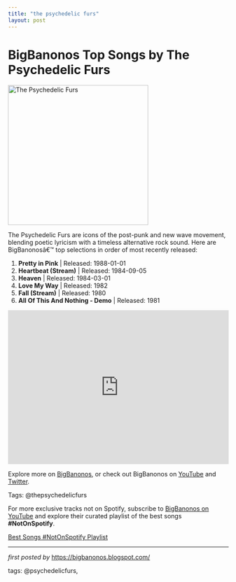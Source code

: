 ```yaml
---
title: "the psychedelic furs"
layout: post
---
```

<h1>BigBanonos Top Songs by The Psychedelic Furs</h1>
<div class="separator"> <a href="https://images.squarespace-cdn.com/content/v1/5a53963f51a5846720efd0bb/1588985618837-EWOVDOZLX6ZJ192U07V7/Screenshot+2020-05-09+at+01.48.14.png?format=1500w" > <img alt="The Psychedelic Furs" border="0" width="320" data-original-height="480" data-original-width="640" src="https://images.squarespace-cdn.com/content/v1/5a53963f51a5846720efd0bb/1588985618837-EWOVDOZLX6ZJ192U07V7/Screenshot+2020-05-09+at+01.48.14.png?format=1500w"/> </a>
</div>
<p>The Psychedelic Furs are icons of the post-punk and new wave movement, blending poetic lyricism with a timeless alternative rock sound. Here are BigBanonosâ€™ top selections in order of most recently released:</p> <ol> <li><strong>Pretty in Pink</strong> | Released: 1988-01-01</li> <li><strong>Heartbeat (Stream)</strong> | Released: 1984-09-05</li> <li><strong>Heaven</strong> | Released: 1984-03-01</li> <li><strong>Love My Way</strong> | Released: 1982</li> <li><strong>Fall (Stream)</strong> | Released: 1980</li> <li><strong>All Of This And Nothing - Demo</strong> | Released: 1981</li>
</ol> <div> <iframe src="https://open.spotify.com/embed/playlist/6x6JjFVPUvxIFCQEkmwT4F?utm_source=generator" width="100%" height="352" frameborder="0" allowfullscreen="" allow="autoplay; clipboard-write; encrypted-media; fullscreen; picture-in-picture" loading="lazy"></iframe>
</div> <p>Explore more on <a href="https://bigbanonos.blogspot.com/">BigBanonos</a>, or check out BigBanonos on <a href="https://www.youtube.com/@BigBanonos">YouTube</a> and <a href="https://x.com/bigbanonos">Twitter</a>.</p> <p>Tags: @thepsychedelicfurs</p>


<!--Subscribe and Playlist Links-->
<div>
    <p>For more exclusive tracks not on Spotify, subscribe to <a href="https://www.youtube.com/@BigBanonos" target="_blank">BigBanonos on YouTube</a> and explore their curated playlist of the best songs <strong>#NotOnSpotify</strong>.</p>
    <p><a href="https://www.youtube.com/playlist?list=PLtuNtuTatqI0kFahUCbtbfenC_ET5O_tr" target="_blank">Best Songs #NotOnSpotify Playlist<br /></a></p></div>

<hr />

<p><em>first posted by</em> <a href="https://bigbanonos.blogspot.com/" rel="noopener" target="_new">https://bigbanonos.blogspot.com/</a></p>

<p>tags: @psychedelicfurs,</p>

